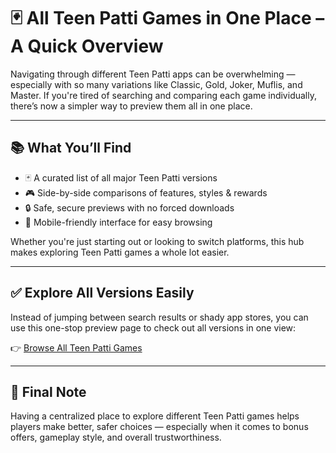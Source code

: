 # 🃏 All Teen Patti Games in One Place – A Quick Overview

Navigating through different Teen Patti apps can be overwhelming — especially with so many variations like Classic, Gold, Joker, Muflis, and Master. If you're tired of searching and comparing each game individually, there’s now a simpler way to preview them all in one place.

---

## 📚 What You’ll Find

- 🃏 A curated list of all major Teen Patti versions
- 🎮 Side-by-side comparisons of features, styles & rewards
- 🔒 Safe, secure previews with no forced downloads
- 📱 Mobile-friendly interface for easy browsing

Whether you're just starting out or looking to switch platforms, this hub makes exploring Teen Patti games a whole lot easier.

---

## ✅ Explore All Versions Easily

Instead of jumping between search results or shady app stores, you can use this one-stop preview page to check out all versions in one view:

👉 [Browse All Teen Patti Games](https://www.explorerslots.com/preview.html?slug=All-Teen-Patti)

---

## 🧩 Final Note

Having a centralized place to explore different Teen Patti games helps players make better, safer choices — especially when it comes to bonus offers, gameplay style, and overall trustworthiness.

